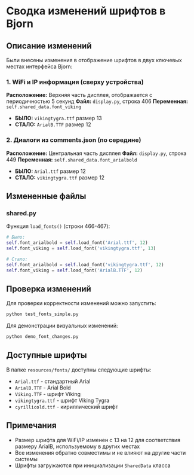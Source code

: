 # Сводка изменений шрифтов в Bjorn

## Описание изменений

Были внесены изменения в отображение шрифтов в двух ключевых местах интерфейса Bjorn:

### 1. WiFi и IP информация (сверху устройства)

**Расположение:** Верхняя часть дисплея, отображается с периодичностью 5 секунд
**Файл:** `display.py`, строка 406
**Переменная:** `self.shared_data.font_viking`

- **БЫЛО:** `vikingtygra.ttf` размер 13
- **СТАЛО:** `ArialB.TTF` размер 12

### 2. Диалоги из comments.json (по середине)

**Расположение:** Центральная часть дисплея
**Файл:** `display.py`, строка 449
**Переменная:** `self.shared_data.font_arialbold`

- **БЫЛО:** `Arial.ttf` размер 12
- **СТАЛО:** `vikingtygra.ttf` размер 12

## Измененные файлы

### shared.py
Функция `load_fonts()` (строки 466-467):

```python
# Было:
self.font_arialbold = self.load_font('Arial.ttf', 12)
self.font_viking = self.load_font('vikingtygra.ttf', 13)

# Стало:
self.font_arialbold = self.load_font('vikingtygra.ttf', 12)
self.font_viking = self.load_font('ArialB.TTF', 12)
```

## Проверка изменений

Для проверки корректности изменений можно запустить:

```bash
python test_fonts_simple.py
```

Для демонстрации визуальных изменений:

```bash
python demo_font_changes.py
```

## Доступные шрифты

В папке `resources/fonts/` доступны следующие шрифты:
- `Arial.ttf` - стандартный Arial
- `ArialB.TTF` - Arial Bold
- `Viking.TTF` - шрифт Viking
- `vikingtygra.ttf` - шрифт Viking Tygra
- `cyrillicold.ttf` - кириллический шрифт

## Примечания

- Размер шрифта для WiFi/IP изменен с 13 на 12 для соответствия размеру ArialB, используемому в других местах
- Все изменения обратно совместимы и не влияют на другие части системы
- Шрифты загружаются при инициализации `SharedData` класса